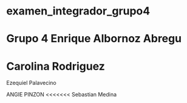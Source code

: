 # examen_integrador_grupo4
Grupo 4
Enrique Albornoz Abregu
=======
Carolina Rodriguez 
=======
Ezequiel Palavecino
>>>>>>> 
ANGIE PINZON
<<<<<<<
Sebastian Medina 
